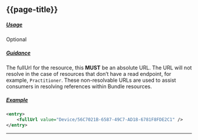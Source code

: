 ## {{page-title}}

<h5><ins>Usage</ins></h5>

<span class="mro-circle optional" title="Optional"></span> Optional

<h5><ins>Guidance</ins></h5>

The fullUrl for the resource, this **MUST** be an absolute URL. The URL will not resolve in the case of resources that don’t have a read endpoint, for example, `Practitioner`. These non-resolvable URLs are used to assist consumers in resolving references within Bundle resources.

<h5><ins>Example</ins></h5>

```xml
<entry>
    <fullUrl value="Device/56C7021B-6587-49C7-AD18-6781F8FDE2C1" />
</entry>
```

---